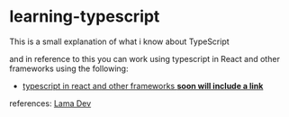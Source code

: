 # learning-typescript
This is a small explanation of what i know about TypeScript

and in reference to this you can work using typescript in React and other frameworks using the following:
- [typescript in react and other frameworks **soon will include a link**]()

references: [Lama Dev](https://www.youtube.com/@LamaDev)